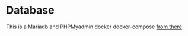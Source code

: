 # Database

This is a Mariadb and PHPMyadmin docker
docker-compose [from there](https://david.dev/how-to-install-mariadb-phpmyadmin-with-docker-compose/)
